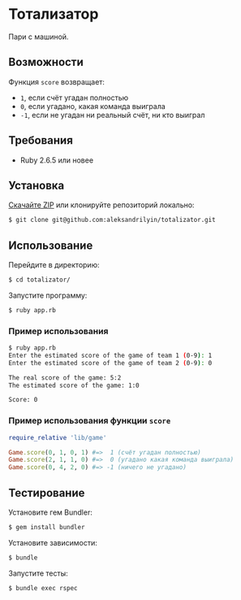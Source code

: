 # Тотализатор

Пари с машиной.

## Возможности

Функция `score` возвращает:
* `1`, если счёт угадан полностью
* `0`, если угадано, какая команда выиграла
* `-1`, если не угадан ни реальный счёт, ни кто выиграл

## Требования

* Ruby 2.6.5 или новее

## Установка

[Скачайте ZIP](https://github.com/aleksandrilyin/totalizator/archive/master.zip) или клонируйте репозиторий локально:
```sh
$ git clone git@github.com:aleksandrilyin/totalizator.git
```

## Использование

Перейдите в директорию:
```sh
$ cd totalizator/
```

Запустите программу:
```sh
$ ruby app.rb
```

### Пример использования

```sh
$ ruby app.rb
Enter the estimated score of the game of team 1 (0-9): 1
Enter the estimated score of the game of team 2 (0-9): 0

The real score of the game: 5:2
The estimated score of the game: 1:0

Score: 0
```

### Пример использования функции `score`

```ruby
require_relative 'lib/game'

Game.score(0, 1, 0, 1) #=>  1 (счёт угадан полностью)
Game.score(2, 1, 1, 0) #=>  0 (угадано какая команда выиграла)
Game.score(0, 4, 2, 0) #=> -1 (ничего не угадано)
```

## Тестирование

Установите гем Bundler:
```sh
$ gem install bundler
```

Установите зависимости:
```sh
$ bundle
```

Запустите тесты:
```sh
$ bundle exec rspec
```

